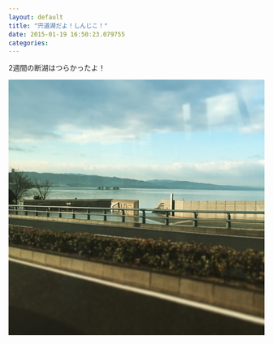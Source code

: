 ```yaml
---
layout: default
title: "宍道湖だよ！しんじこ！"
date: 2015-01-19 16:50:23.079755
categories: 
---
```


2週間の断湖はつらかったよ！

![宍道湖！](/assets/images/201501/10919731_1586126328284659_671325301_n.jpg)


